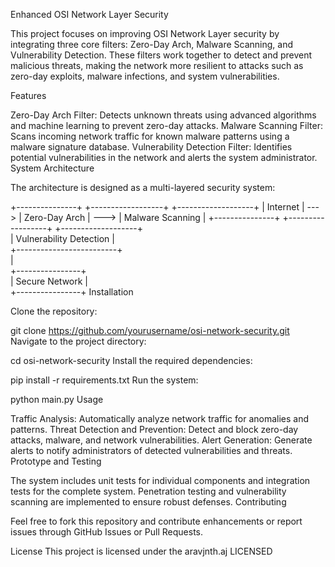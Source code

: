 Enhanced OSI Network Layer Security

This project focuses on improving OSI Network Layer security by integrating three core filters: Zero-Day Arch, Malware Scanning, and Vulnerability Detection. These filters work together to detect and prevent malicious threats, making the network more resilient to attacks such as zero-day exploits, malware infections, and system vulnerabilities.

Features

Zero-Day Arch Filter: Detects unknown threats using advanced algorithms and machine learning to prevent zero-day attacks.
Malware Scanning Filter: Scans incoming network traffic for known malware patterns using a malware signature database.
Vulnerability Detection Filter: Identifies potential vulnerabilities in the network and alerts the system administrator.
System Architecture

The architecture is designed as a multi-layered security system:

+---------------+        +------------------+        +-------------------+
|    Internet   |  --->  | Zero-Day Arch     | --->  | Malware Scanning   | 
+---------------+        +------------------+        +-------------------+   
                                                        | Vulnerability Detection |  
                                                        +-------------------------+  
                                                                 |    
                                                         +----------------+    
                                                         | Secure Network |  
                                                         +----------------+
Installation

Clone the repository:

git clone https://github.com/yourusername/osi-network-security.git
Navigate to the project directory:

cd osi-network-security
Install the required dependencies:

pip install -r requirements.txt
Run the system:

python main.py
Usage

Traffic Analysis: Automatically analyze network traffic for anomalies and patterns.
Threat Detection and Prevention: Detect and block zero-day attacks, malware, and network vulnerabilities.
Alert Generation: Generate alerts to notify administrators of detected vulnerabilities and threats.
Prototype and Testing

The system includes unit tests for individual components and integration tests for the complete system.
Penetration testing and vulnerability scanning are implemented to ensure robust defenses.
Contributing

Feel free to fork this repository and contribute enhancements or report issues through GitHub Issues or Pull Requests.

License
This project is licensed under the aravjnth.aj LICENSED
